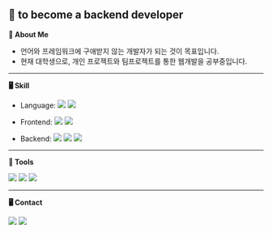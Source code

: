 
## 👋 to become a backend developer 

**🥳 About Me**

- 언어와 프레임워크에 구애받지 않는 개발자가 되는 것이 목표입니다.
- 현재 대학생으로, 개인 프로젝트와 팀프로젝트를 통한 웹개발을 공부중입니다.

---

**🖥️ Skill** <br> </p>

- Language: 
  <img src="https://img.shields.io/badge/Java-007396?style=round-square&logo=java&logoColor=white"/>
  <img src="https://img.shields.io/badge/Python-3776AB?style=round-square&logo=Python&logoColor=white"/>

- Frontend: 
  <img src="https://img.shields.io/badge/-HTML-E34F26?style=flat&logo=html5&logoColor=white"/>
  <img src="https://img.shields.io/badge/-CSS-1572B6?style=flat&logo=css3&logoColor=white"/>
  

- Backend: 
  <img src="https://img.shields.io/badge/Spring Boot-6DB33F?style=round-square&logo=Spring Boot&logoColor=white"/>
  <img src="https://img.shields.io/badge/-Thymeleaf-005F0F?style=flat&logo=thymeleaf&logoColor=white"/>
  <img src="https://img.shields.io/badge/MySQL-4479A1?style=round-square&logo=MySQL&logoColor=white"/>

---

**🧰 Tools** <br> </p>
<p>
  <img src="https://img.shields.io/badge/intellij Idea-000000?style=round-square&logo=Intellijidea&logoColor=white"/>
  <img src="https://img.shields.io/badge/-GitHub-181717?style=flat&logo=github&logoColor=white"/>
  <img src="https://img.shields.io/badge/-VS%20Code-007ACC?style=flat&logo=visual-studio-code&logoColor=white"/>
</p>





---
  
**🖥️ Contact** <br> </p>
<p align="left">
<a href="https://velog.io/@ka09068/posts"><img src="https://img.shields.io/badge/My tech blog-A9BCF5?style=flat-square&logo=GitHub Sponsors&logoColor=white&link=https://velog.io/@ka09068/posts"/></a>
<a href="https://www.instagram.com/ee_ddochi?igsh=M3A1MnAyamxkaWNt&utm_source=qr" target="_blank"><img src="https://img.shields.io/badge/Instagram-E4405F?style=flat-square&logo=Instagram&logoColor=white"/></a>

